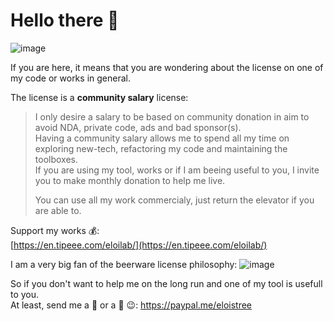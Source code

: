 # Hello there 👋
![image](https://user-images.githubusercontent.com/20149493/120363687-b80fd000-c30c-11eb-8b1f-848e74e308ec.png)

If you are here, it means that you are wondering about the license on one of my code or works in general.

The license is a **community salary** license:  

> I only desire a salary to be based on community donation in aim to avoid NDA, private code, ads and bad sponsor(s).     
> Having a community salary allows me to spend all my time on exploring new-tech, refactoring my code and maintaining the toolboxes.  
> If you are using my tool, works or if I am beeing useful to you, I invite you to make monthly donation to help me live.  
>        
> You can use all my work commercialy, just return the elevator if you are able to.     


Support my works 💰:   
[https://en.tipeee.com/eloilab/](https://en.tipeee.com/eloilab/)   
  
I am a very big fan of the beerware license philosophy: 
![image](https://user-images.githubusercontent.com/20149493/201918551-04c3b696-2abb-4dc2-9ed3-8f03a92663ae.png)

So if you don't want to help me on the long run and one of my tool is usefull to you.  
At least, send me a 🍺 or a 🍕 😉: https://paypal.me/eloistree  
